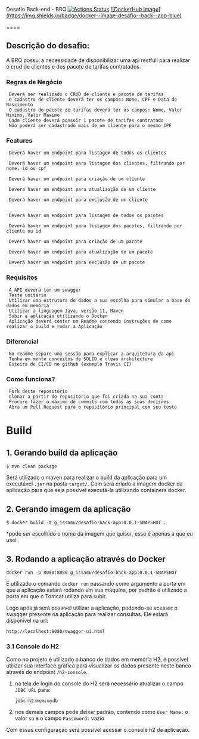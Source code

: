 Desafio Back-end - BRQ
[![Actions Status](https://github.com/GabsOda/desafio-back/workflows/build-java-application/badge.svg)](https://github.com/GabsOda/desafio-back/actions)
[![DockerHub Image] (https://img.shields.io/badge/docker--image-desafio--back--app-blue)](https://hub.docker.com/r/gissamuoda/desafio-back-app)

====

## Descrição do desafio:

A BRQ possui a necessidade de disponibilizar uma api restfull para realizar o crud de clientes e dos pacote de tarifas contratados.

 ### Regras de Negócio

     Deverá ser realizado o CRUD de cliente e pacote de tarifas
     O cadastro de cliente deverá ter os campos: Nome, CPF e Data de Nascimento
     O cadastro do pacote de tarifas deverá ter os campos: Nome, Valor Minimo, Valor Maximo
     Cada cliente deverá possuir 1 pacote de tarifas contratado
     Não poderá ser cadastrado mais de um cliente para o mesmo CPF

 ### Features

     Deverá haver um endpoint para listagem de todos os clientes 
    
     Deverá haver um endpoint para listagem dos clientes, filtrando por nome, id ou cpf

     Deverá haver um endpoint para criação de um cliente

     Deverá haver um endpoint para atualização de um cliente

     Deverá haver um endpoint para exclusão de um cliente
    
    
     Deverá haver um endpoint para listagem de todos os pacotes 
    
     Deverá haver um endpoint para listagem dos pacotes, filtrando por cliente ou id

     Deverá haver um endpoint para criação de um pacote

     Deverá haver um endpoint para atualização de um pacote

     Deverá haver um endpoint para exclusão de um pacote

 ### Requisitos

     A API deverá ter um swagger
     Teste unitário
     Utilizar uma estrutura de dados a sua escolha para simular a base de dados em memória
     Utilizar a linguagem Java, versão 11, Maven
     Subir a aplicação utilizando o Docker
     Aplicação deverá conter um Readme contendo instruções de como realizar o build e rodar a Aplicação

### Diferencial

     No readme separe uma sessão para explicar a arquitetura da api
     Tenha em mente conceitos de SOLID e clean architecture
     Esteira de CI/CD no github (exemplo Travis CI)

 ### Como funciona?

     Fork deste repositório
     Clonar a partir do repositório que foi criada na sua conta
     Procure fazer o máximo de commits com todas as suas decisões
     Abra um Pull Request para o repositório principal com seu teste

# Build 
## 1. Gerando build da aplicação 

``` shell 
$ mvn clean package
```
Será utilizado o maven para realizar o build da aplicação para um executável ``.jar`` na pasta ``target/``. Com será criado a imagem docker da aplicação para que seja possível executá-la utilizando containers docker. 

## 2. Gerando imagem da aplicação 

``` shell
$ docker build -t g_issamu/desafio-back-app:0.0.1-SNAPSHOT .
```
*pode ser escolhido o nome da imagem que quiser, esse é apenas a que eu usei. 

## 3. Rodando a aplicação através do Docker

``` shell
docker run -p 8080:8080 g_issamu/desafio-back-app:0.0.1-SNAPSHOT
```
É utilizado o comando ```docker run``` passando como argumento a porta em que a aplicação estará rodando em sua máquina, por padrão é utilizado a porta em que o Tomcat utiliza para subir. 

Logo após já será possível utilizar a aplicação, podendo-se acessar o swagger presente na aplicação para realizar consultas.
Ele estará disponível na url: 
``` 
http://localhost:8080/swagger-ui.html
```

### 3.1 Console do H2
Como no projeto é utilizado o banco de dados em memória H2, é possível utilizar sua interface gráfica para visualizar os dados presente neste banco através do endpoint ```/h2-console```. 

1. na tela de login do console do H2 será necessário atualizar o campo ```JDBC URL``` para: 
    ```
    jdbc:h2:mem:mydb
    ```

2. nos demais campos pode deixar padrão, contendo como ```User Name:``` o valor ```sa``` e o campo ```Passoword:``` vazio

Com essas configuração será possível acessar o console h2 da aplicação. 
